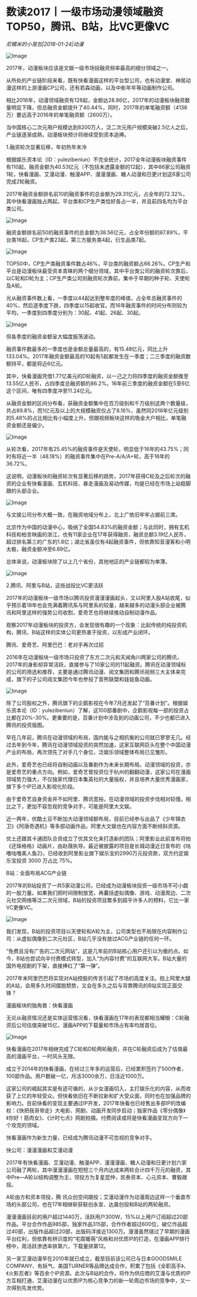# 数读2017丨一级市场动漫领域融资TOP50，腾讯、B站，比VC更像VC

*尼糯米的小笼包|2018-01-24|动漫*

![Image](http://si1.go2yd.com/get-image/0KDlwAwKLya)

2017年，动漫板块应该是文娱一级市场投融资频率最高的细分领域之一。

从所处的产业链阶段来看，既有快看漫画这样的平台型公司，也有动漫堂、神居动漫这样的上游漫画CP公司，还有若森动画，以及中影年年等动画制作公司。

相比2016年，动漫领域融资有128起，金额达28.86亿，2017年的动漫板块融资数量明显下降，但总融资金额提升了40.44%，同时，2017年的单笔融资额（4136万）要远高于2016年的单笔融资额（2600万）。

当中国核心二次元用户规模达到8200万人，泛二次元用户规模突破2.5亿人之后，产业链逐渐成熟，动漫板块预计将继续受到资本追捧。

1.融资轮次显著后移，年初热年末冷

根据娱乐资本论（ID：yulezibenlun）不完全统计，2017全年动漫板块融资事件有110起，融资金额为40.53亿元（不包括未透露金额的12起），其中86家公司融资1轮，快看漫画、艾漫动漫、触漫APP、漫漫漫画、糖人动漫和日更计划这6家公司完成2轮融资。

2017年融资金额排名前10的融资事件的总金额为29.31亿元，占全年的72.32%，其中快看漫画独占两起，平台类和CP生产类恰好各占一半，并且前四名均为平台类公司。

![Image](http://si1.go2yd.com/get-image/0KDlw8bBMZs)

融资金额排名前50的融资事件的总金额为38.56亿元，占全年份额的87.89%，平台类16起，CP生产类23起，第三方服务类4起，衍生品类7起。

![Image](http://si1.go2yd.com/get-image/0KDlw5uyoRk)

TOP50中，CP生产类融资事件数占46%，平台类的融资额占66.26%。CP生产和平台是动漫板块最受资本青睐的两个细分领域，其中平台类公司的融资轮次靠后，以C轮和D轮为主；CP生产类公司则融资轮次靠前，集中于早期的种子轮、天使轮及A轮。

光从融资事件数上看，一季度以44起达到整年度的峰值，占全年总融资事件的40%，然后逐季度下跌，四季度以15起收官。而16年融资事件的时间分布则较为平均，一季度到四季度分别为：30起、41起、26起、30起。

![Image](http://si1.go2yd.com/get-image/0KDlw7CJXwe)

但各季度的融资金额呈大幅度振荡波动。

融资事件数最多的一季度也是金额总量最高的，有15.48亿元，同比上升133.04%。2017年融资金额最高的10起有5起都发生在一季度；二三季度的融资数额持平，都是将近6亿元。

其中，快看漫画凭借1.77亿美元的D轮融资，以一己之力将四季度的融资金额推至13.55亿人民币，占四季度总融资额的86.2%。16年前三季度的融资金额在5至6亿这个区间，唯有四季度冲至11.24亿元。

从融资金额的区间分布看，获融资金额集中在百万级别和千万级别这两个数量级，共占89.8%，而1亿元及以上的大规模融资仅占了8.16%，虽然同2016年亿元级别的5.48%的占比相比有小幅度上升，但跟视频板块这样的吸金大户相比，单笔融资金额还是偏少。

![Image](http://si1.go2yd.com/get-image/0KDlw305egy)

从轮次看，2017年有25.45%的融资事件是天使轮，明显低于16年的43.75%；同时有将近一半（48.18%）的融资事件集中在Pre-A/A/A+轮，高于16年的36.72%。

这说明，动漫板块的融资轮次有显著后移的趋势，2017年获得C轮及之后轮次的融资的企业有快看漫画、玄机科技、暴走漫画及易动传媒，均是已经在市场上站稳脚跟的头部企业。

![Image](http://si1.go2yd.com/get-image/0KDlw0Ziq3c)

与文娱公司分布大概一致，在融资地域分布上，北上广依旧牢牢占据前三席。

北京作为中国的动漫中心，吸纳了全国54.83%的融资金额；与此同时，拥有玄机科技和柏言映画的浙江，也有11家企业在17年获得融资，融资总额3.19亿人民币，超过排名第三的广东的1.8亿；湖北省虽仅有4起融资事件，但依靠知音漫客和小明太极，融资金额冲至6.89亿。

总体来说，动漫板块除了以上几个省份，其他地区的产业链都较为单薄。

![Image](http://si1.go2yd.com/get-image/0KDlw1ZsPyq)

2.腾讯、阿里与B站，这些战投比VC更活跃

2017年的动漫板块一级市场以腾讯投资漫漫漫画起头，又以阿里入股A站收尾，似乎预示着18年也会充满着腾讯系与阿里系的较量，越来越多的动漫头部企业被腾讯和阿里这样的强势公司收割，爱奇艺也将继续推动自制动漫作品。

观察2017年动漫板块的投资方，会发现很有趣的一个现象：比起传统的纯投资机构，腾讯、B站这样的实体公司更热衷于投资，以形成产业闭环。

腾讯、爱奇艺、阿里巴巴：老对手再次过招

2016年在动漫板块一级市场只投资了东方二次元和天闻角川两家公司的腾讯，2017年的身影却异常活跃，直接参与了10家公司的11起融资。腾讯在动漫领域标的公司的筛选和推荐，主要是通过腾讯动漫、阅文集团和腾讯视频三大主体来完成，旗下的子公司阅文集团今年也参投了音熊联盟和娃娃鱼动画。

![Image](http://si1.go2yd.com/get-image/0KDlw4ekJai)

除了公司股权之外，腾讯旗下的企鹅影视在今年7月还发起了“百番计划”。根据娱乐资本论（ID：yulezibenlun）了解，这100部番剧中，企鹅影视每一部的投资占比都在20%-30%。更重要的是，百番计划中涉及到的动画公司，不少也都已进入腾讯的投资版图。

早在几年前，腾讯在动漫领域的布局，国内能与之相抗衡的公司就已寥寥无几。经过去年到今年，腾讯在动漫领域投资的突然加速，这家互联网巨头在整个中国动漫产业的布局，再次领先了对手几个身位，泛娱乐领域整体布局已见雏形。

此外，爱奇艺也已经将自制动画以及番剧作为未来长期布局。动漫领域的投资，亦是爱奇艺的重点方向。例如，爱奇艺曾投资位于杭州的翻翻动漫，这家公司在漫画领域势力强大，不仅独家代理日本集英社的大量版权，并且培养大量优秀漫画家，旗下多个IP已进入影视化阶段。

由于爱奇艺自身资金并不如阿里、腾讯宽裕，在动漫领域的投资步伐相对较慢。相比之下，更加不容忽视的竞争对手，可能是阿里大文娱。

近一两年，优酷土豆不断加大动漫领域额布局，目前已经参与出品了《少年锦衣卫》《阿唐奇遇机》等多部动画作品，阿里大文娱也在内容方面不断倾斜资源。

优土还跟其卡通团队合资成立了优其文化来打造新的团队；阿里影业此前宣布将拍《还珠格格》动画片，由赵薇执导。最近被披露的项目是长城动漫近日宣布的《咕噜咕噜美人鱼2》，已经收到阿里影业旗下娱乐宝的2990万元投资款，双方约定娱乐宝投资 3000 万占比 75%。

B站：全面布局ACG产业链

2017年的B站投资了一共5家动漫公司，已经成为动漫板块投资一级市场不可小觑的一股力量。如果我们把时间限制放宽，再囊括虚拟偶像、游戏、动漫周边、二次元社交网络等泛二次元领域，B站的投资项目繁多到超乎许多人的预料，它比一家VC更像VC。

![Image](http://si1.go2yd.com/get-image/0KDlvzOL4kK)

我们发现，B站的投资项目以天使轮和A轮为主，公司类型也不局限在内容制作公司：从虚拟偶像到二次元社区，B站几乎没有放过ACG产业链的任何一环。

“免费且没有广告的二次元网站”，这是几年前的B站核心用户还引以为傲的点。如今，B站也尝试向半付费模式转型，加入“为内容付费”的互联网大军。B站大量的国外电视剧的下架，直接捧红了“第一弹”。

2017年末阿里巴巴将实现对A站控股的传言引起了市场的高度关注。抱上阿里大腿的A站，会用多久时间摆脱颓势，又会在多久之后与背靠腾讯的B站实现正面交锋？

漫画板块的独角兽：快看漫画

无论从融资情况还是实体运营情况看，快看漫画在17年的表现都相当耀眼：C轮融资后公司估值突破15亿，漫画APP的下载量和市场占有率均居首位。

![Image](http://si1.go2yd.com/get-image/0KDlvxfVxr6)

快看漫画在2017年相继完成了C轮和D轮两轮融资，并在C轮融资后成为了估值最高的漫画平台，一时风头无限。

成立于2014年的快看漫画，在经过三年多的运营后，已经累积签约了500作者，100部作品。用户数破一亿，月活3000余万，日活近1000万。

这家公司的崛起其实是有迹可循的，从少女漫画切入，主打娱乐化的内容，从而收获了上亿的年轻受众。但快看依旧在不断拉新和扩大受众面，同时也在加强品牌的影响力。目前快看的变现主要通过IP开发，2017年快看也已经售出多部IP的改编权：《快把我哥带走》大电影、网剧、动画开发同步启动；独家作品《零分偶像》《你好！筋肉女》、《计时七点》网剧拍摄。付费阅读或将是快看漫画变现方向下一个攻克的领域。

快看漫画作为新生力量，已经成为腾讯动漫不可忽视的竞争对手。

快公司：漫漫漫画和艾漫动漫

2017年有快看漫画、艾漫动漫、触漫APP、漫漫漫画、糖人动漫和日更计划六家公司融了两轮，其中漫漫漫画在短短三个月内达成来两轮合计四千万元的融资，其中Pre—A轮以结构调整为主，领投方为复星昆仲，凯泰资本、心元资本、曹毅跟投。

A轮由方和资本领投，腾 讯众创空间跟投；艾漫动漫作为动漫周边这样一个垂直市场的头部公司，也在17年相继斩获联创永宣、达晨创投和B站的两轮融资。

漫漫漫画目前的用户超过1440万，活跃用户300W，15%以上用户订阅超过20部作品。平台合作作品985部，独家作品315部，合作作者超过600位，破亿作品超过40部，出版作品超过20部，出版码洋接近1300万。漫漫虽然错过了早期的漫画平台红利，但依靠有辨识度的“宅腐暖萌”风格和对优质IP的打造，在漫画APP排行榜中，周活跃渗透率排第六，下载量排第12。

另一家艾漫动漫早在2010年就已成立，截至目前该公司已与日本GOODSMILE COMPANY、有妖气、美国TURNER等品牌达成合作，积累了包括《全职高手》、《火影忍者》等百余个IP资源。此次与B站的合作，将作为供应商的艾漫与优质的IP方互相打通，艾漫动漫在以优质IP为核心竞争力的新一轮周边市场的竞争中，又一次得到先发优势。

